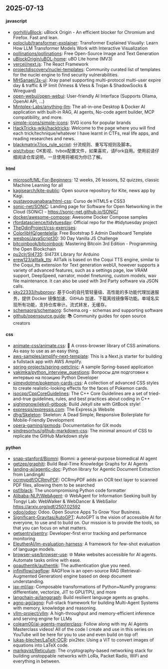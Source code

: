 ## 2025-07-13

#### javascript
* [gorhill/uBlock](https://github.com/gorhill/uBlock): uBlock Origin - An efficient blocker for Chromium and Firefox. Fast and lean.
* [poloclub/transformer-explainer](https://github.com/poloclub/transformer-explainer): Transformer Explained Visually: Learn How LLM Transformer Models Work with Interactive Visualization
* [pollinations/pollinations](https://github.com/pollinations/pollinations): Free Open-Source Image and Text Generation
* [uBlockOrigin/uBOL-home](https://github.com/uBlockOrigin/uBOL-home): uBO Lite home (MV3)
* [vercel/next.js](https://github.com/vercel/next.js): The React Framework
* [projectdiscovery/nuclei-templates](https://github.com/projectdiscovery/nuclei-templates): Community curated list of templates for the nuclei engine to find security vulnerabilities.
* [MHSanaei/3x-ui](https://github.com/MHSanaei/3x-ui): Xray panel supporting multi-protocol multi-user expire day & traffic & IP limit (Vmess & Vless & Trojan & ShadowSocks & Wireguard)
* [open-webui/open-webui](https://github.com/open-webui/open-webui): User-friendly AI Interface (Supports Ollama, OpenAI API, ...)
* [Mintplex-Labs/anything-llm](https://github.com/Mintplex-Labs/anything-llm): The all-in-one Desktop & Docker AI application with built-in RAG, AI agents, No-code agent builder, MCP compatibility, and more.
* [simple-icons/simple-icons](https://github.com/simple-icons/simple-icons): SVG icons for popular brands
* [HackTricks-wiki/hacktricks](https://github.com/HackTricks-wiki/hacktricks): Welcome to the page where you will find each trick/technique/whatever I have learnt in CTFs, real life apps, and reading researches and news.
* [blackmatrix7/ios_rule_script](https://github.com/blackmatrix7/ios_rule_script): 分流规则、重写写规则及脚本。
* [qist/tvbox](https://github.com/qist/tvbox): OK影视、tvbox配置文件，如果喜欢，请Fork自用。使用前请仔细阅读仓库说明，一旦使用将被视为你已了解。

#### html
* [microsoft/ML-For-Beginners](https://github.com/microsoft/ML-For-Beginners): 12 weeks, 26 lessons, 52 quizzes, classic Machine Learning for all
* [kagisearch/kite-public](https://github.com/kagisearch/kite-public): Open source repository for Kite, news app by Kagi.
* [gustavoguanabara/html-css](https://github.com/gustavoguanabara/html-css): Curso de HTML5 e CSS3
* [sonic-net/SONiC](https://github.com/sonic-net/SONiC): Landing page for Software for Open Networking in the Cloud (SONiC) - https://sonic-net.github.io/SONiC/
* [docker/awesome-compose](https://github.com/docker/awesome-compose): Awesome Docker Compose samples
* [rfordatascience/tidytuesday](https://github.com/rfordatascience/tidytuesday): Official repo for the #tidytuesday project
* [TheOdinProject/css-exercises](https://github.com/TheOdinProject/css-exercises): 
* [ColorlibHQ/gentelella](https://github.com/ColorlibHQ/gentelella): Free Bootstrap 5 Admin Dashboard Template
* [wesbos/JavaScript30](https://github.com/wesbos/JavaScript30): 30 Day Vanilla JS Challenge
* [bitcoinbook/bitcoinbook](https://github.com/bitcoinbook/bitcoinbook): Mastering Bitcoin 3rd Edition - Programming the Open Blockchain
* [pu2clr/SI4735](https://github.com/pu2clr/SI4735): SI473X Library for Arduino
* [erew123/alltalk_tts](https://github.com/erew123/alltalk_tts): AllTalk is based on the Coqui TTS engine, similar to the Coqui_tts extension for Text generation webUI, however supports a variety of advanced features, such as a settings page, low VRAM support, DeepSpeed, narrator, model finetuning, custom models, wav file maintenance. It can also be used with 3rd Party software via JSON calls.
* [sky22333/hubproxy](https://github.com/sky22333/hubproxy): 基于Go的自托管轻量级、高性能的多功能代理加速服务，提供 Docker 镜像加速、GitHub 加速、下载离线镜像等功能。单域名实现所有功能，支持仓库审计。流式转发，无缓存。
* [schemaorg/schemaorg](https://github.com/schemaorg/schemaorg): Schema.org - schemas and supporting software
* [github/opensource.guide](https://github.com/github/opensource.guide): 📚 Community guides for open source creators

#### css
* [animate-css/animate.css](https://github.com/animate-css/animate.css): 🍿 A cross-browser library of CSS animations. As easy to use as an easy thing.
* [aws-samples/amplify-next-template](https://github.com/aws-samples/amplify-next-template): This is a Next.js starter for building a fullstack app with AWS Amplify.
* [spring-projects/spring-petclinic](https://github.com/spring-projects/spring-petclinic): A sample Spring-based application
* [yakimka/python_interview_questions](https://github.com/yakimka/python_interview_questions): Вопросы для подготовки к интервью на позицию Python Developer
* [simeydotme/pokemon-cards-css](https://github.com/simeydotme/pokemon-cards-css): A collection of advanced CSS styles to create realistic-looking effects for the faces of Pokemon cards.
* [isocpp/CppCoreGuidelines](https://github.com/isocpp/CppCoreGuidelines): The C++ Core Guidelines are a set of tried-and-true guidelines, rules, and best practices about coding in C++
* [sighingnow/jekyll-gitbook](https://github.com/sighingnow/jekyll-gitbook): Build Jekyll site with GitBook style!
* [expressjs/expressjs.com](https://github.com/expressjs/expressjs.com): The Express.js Website
* [dhg/Skeleton](https://github.com/dhg/Skeleton): Skeleton: A Dead Simple, Responsive Boilerplate for Mobile-Friendly Development
* [opera-gaming/gxmods](https://github.com/opera-gaming/gxmods): Documentation for GX mods
* [sindresorhus/github-markdown-css](https://github.com/sindresorhus/github-markdown-css): The minimal amount of CSS to replicate the GitHub Markdown style

#### python
* [snap-stanford/Biomni](https://github.com/snap-stanford/Biomni): Biomni: a general-purpose biomedical AI agent
* [getzep/graphiti](https://github.com/getzep/graphiti): Build Real-Time Knowledge Graphs for AI Agents
* [landing-ai/agentic-doc](https://github.com/landing-ai/agentic-doc): Python library for Agentic Document Extraction from LandingAI
* [ocrmypdf/OCRmyPDF](https://github.com/ocrmypdf/OCRmyPDF): OCRmyPDF adds an OCR text layer to scanned PDF files, allowing them to be searched
* [psf/black](https://github.com/psf/black): The uncompromising Python code formatter
* [Alibaba-NLP/WebAgent](https://github.com/Alibaba-NLP/WebAgent): 🌐 WebAgent for Information Seeking built by Tongyi Lab: WebWalker & WebDancer & WebSailor https://arxiv.org/pdf/2507.02592
* [odoo/odoo](https://github.com/odoo/odoo): Odoo. Open Source Apps To Grow Your Business.
* [Significant-Gravitas/AutoGPT](https://github.com/Significant-Gravitas/AutoGPT): AutoGPT is the vision of accessible AI for everyone, to use and to build on. Our mission is to provide the tools, so that you can focus on what matters.
* [getsentry/sentry](https://github.com/getsentry/sentry): Developer-first error tracking and performance monitoring
* [EleutherAI/lm-evaluation-harness](https://github.com/EleutherAI/lm-evaluation-harness): A framework for few-shot evaluation of language models.
* [browser-use/browser-use](https://github.com/browser-use/browser-use): 🌐 Make websites accessible for AI agents. Automate tasks online with ease.
* [goauthentik/authentik](https://github.com/goauthentik/authentik): The authentication glue you need.
* [infiniflow/ragflow](https://github.com/infiniflow/ragflow): RAGFlow is an open-source RAG (Retrieval-Augmented Generation) engine based on deep document understanding.
* [jax-ml/jax](https://github.com/jax-ml/jax): Composable transformations of Python+NumPy programs: differentiate, vectorize, JIT to GPU/TPU, and more
* [langchain-ai/langgraph](https://github.com/langchain-ai/langgraph): Build resilient language agents as graphs.
* [agno-agi/agno](https://github.com/agno-agi/agno): Full-stack framework for building Multi-Agent Systems with memory, knowledge and reasoning.
* [vllm-project/vllm](https://github.com/vllm-project/vllm): A high-throughput and memory-efficient inference and serving engine for LLMs
* [coleam00/ai-agents-masterclass](https://github.com/coleam00/ai-agents-masterclass): Follow along with my AI Agents Masterclass videos! All of the code I create and use in this series on YouTube will be here for you to use and even build on top of!
* [lukas-blecher/LaTeX-OCR](https://github.com/lukas-blecher/LaTeX-OCR): pix2tex: Using a ViT to convert images of equations into LaTeX code.
* [markqvist/Reticulum](https://github.com/markqvist/Reticulum): The cryptography-based networking stack for building unstoppable networks with LoRa, Packet Radio, WiFi and everything in between.
